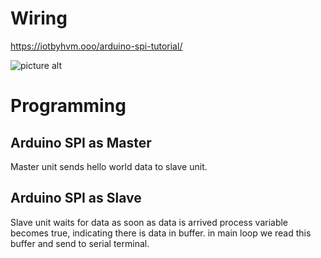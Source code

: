 # Wiring #
https://iotbyhvm.ooo/arduino-spi-tutorial/

![picture alt](https://www.electronicwings.com/public/images/user_images/images/NodeMCU/NodeMCU%20Basics%20using%20Arduino%20IDE/NodeMCU%20SPI/Arduino_NodeMCU_SPI_Interface_modified.png)

# Programming #
## Arduino SPI as Master ##
Master unit sends hello world data to slave unit.

## Arduino SPI as Slave ##
Slave unit waits for data as soon as data is arrived process variable becomes true, indicating there is data in buffer. in main loop we read this buffer and send to serial terminal.
